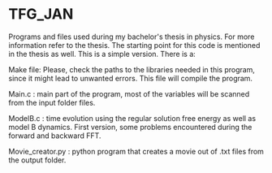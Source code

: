 # TFG_JAN
Programs and files used during my bachelor's thesis in physics. For more information refer to the thesis. The starting point for this code is mentioned in the thesis as well.
This is a simple version. There is a:

Make file: Please, check the paths to the libraries needed in this program, since it might lead to unwanted errors. This file will compile the program.

Main.c : main part of the program, most of the variables will be scanned from the input folder files.

ModelB.c : time evolution using the regular solution free energy as well as model B dynamics. First version, some problems encountered during the forward and backward FFT.

Movie_creator.py : python program that creates a movie out of .txt files from the output folder.
